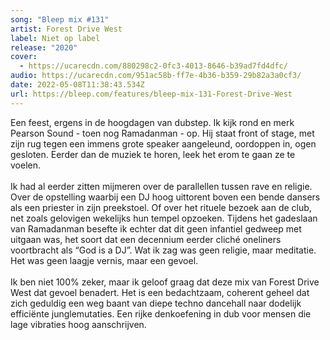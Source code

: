 ```yaml
---
song: "Bleep mix #131"
artist: Forest Drive West
label: Niet op label
release: "2020"
cover:
  - https://ucarecdn.com/880298c2-0fc3-4013-8646-b39ad7fd4dfc/
audio: https://ucarecdn.com/951ac58b-ff7e-4b36-b359-29b82a3a0cf3/
date: 2022-05-08T11:38:43.534Z
url: https://bleep.com/features/bleep-mix-131-Forest-Drive-West
---
```

Een feest, ergens in de hoogdagen van dubstep. Ik kijk rond en merk Pearson Sound - toen nog Ramadanman - op. Hij staat front of stage, met zijn rug tegen een immens grote speaker aangeleund, oordoppen in, ogen gesloten. Eerder dan de muziek te horen, leek het erom te gaan ze te voelen.\
\
Ik had al eerder zitten mijmeren over de parallellen tussen rave en religie. Over de opstelling waarbij een DJ hoog uittorent boven een bende dansers als een priester in zijn preekstoel. Of over het rituele bezoek aan de club, net zoals gelovigen wekelijks hun tempel opzoeken. Tijdens het gadeslaan van Ramadanman besefte ik echter dat dit geen infantiel gedweep met uitgaan was, het soort dat een decennium eerder cliché oneliners voortbracht als “God is a DJ”. Wat ik zag was geen religie, maar meditatie. Het was geen laagje vernis, maar een gevoel.\
\
Ik ben niet 100% zeker, maar ik geloof graag dat deze mix van Forest Drive West dat gevoel benadert. Het is een bedachtzaam, coherent geheel dat zich geduldig een weg baant van diepe techno dancehall naar dodelijk efficiënte junglemutaties. Een rijke denkoefening in dub voor mensen die lage vibraties hoog aanschrijven.